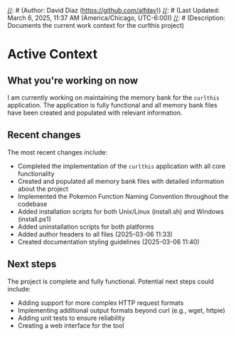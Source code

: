 [//]: # (File: activeContext.md)
[//]: # (Author: David Diaz (https://github.com/alfdav))
[//]: # (Last Updated: March 6, 2025, 11:37 AM (America/Chicago, UTC-6:00))
[//]: # (Description: Documents the current work context for the curlthis project)

# Active Context

## What you're working on now

I am currently working on maintaining the memory bank for the `curlthis` application. The application is fully functional and all memory bank files have been created and populated with relevant information.

## Recent changes

The most recent changes include:
- Completed the implementation of the `curlthis` application with all core functionality
- Created and populated all memory bank files with detailed information about the project
- Implemented the Pokemon Function Naming Convention throughout the codebase
- Added installation scripts for both Unix/Linux (install.sh) and Windows (install.ps1)
- Added uninstallation scripts for both platforms
- Added author headers to all files (2025-03-06 11:33)
- Created documentation styling guidelines (2025-03-06 11:40)

## Next steps

The project is complete and fully functional. Potential next steps could include:
- Adding support for more complex HTTP request formats
- Implementing additional output formats beyond curl (e.g., wget, httpie)
- Adding unit tests to ensure reliability
- Creating a web interface for the tool